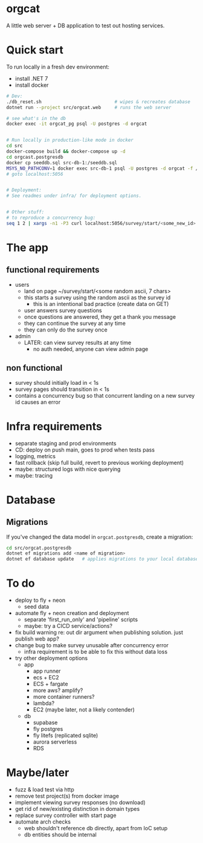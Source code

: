 # orgcat

A little web server + DB application to test out hosting services.

# Quick start
To run locally in a fresh dev environment:

- install .NET 7
- install docker

```sh
# Dev:
./db_reset.sh                           # wipes & recreates database
dotnet run --project src/orgcat.web     # runs the web server

# see what's in the db
docker exec -it orgcat_pg psql -U postgres -d orgcat


# Run locally in production-like mode in docker
cd src
docker-compose build && docker-compose up -d
cd orgcast.postgresdb
docker cp seeddb.sql src-db-1:/seeddb.sql
MSYS_NO_PATHCONV=1 docker exec src-db-1 psql -U postgres -d orgcat -f /seeddb.sql
# goto localhost:5056


# Deployment:
# See readmes under infra/ for deployment options.


# Other stuff:
# to reproduce a concurrency bug:
seq 1 2 | xargs -n1 -P3 curl localhost:5056/survey/start/<some_new_id>
```

# The app
## functional requirements
- users
    - land on page ~/survey/start/<some random ascii, 7 chars>
    - this starts a survey using the random ascii as the survey id
        - this is an intentional bad practice (create data on GET)
    - user answers survey questions
    - once questions are answered, they get a thank you message
    - they can continue the survey at any time
    - they can only do the survey once
- admin
    - LATER: can view survey results at any time
        - no auth needed, anyone can view admin page

## non functional
- survey should initially load in < 1s
- survey pages should transition in < 1s
- contains a concurrency bug so that concurrent landing on a new survey id
  causes an error

# Infra requirements
- separate staging and prod environments
- CD: deploy on push main, goes to prod when tests pass
- logging, metrics
- fast rollback (skip full build, revert to previous working deployment)
- maybe: structured logs with nice querying
- maybe: tracing


# Database
## Migrations
If you've changed the data model in `orgcat.postgresdb`, create a migration:

```sh
cd src/orgcat.postgresdb
dotnet ef migrations add <name of migration>
dotnet ef database update   # applies migrations to your local database
```


# To do
- deploy to fly + neon
    - seed data
- automate fly + neon creation and deployment
    - separate 'first_run_only' and 'pipeline' scripts
    - maybe: try a CICD service/actions?
- fix build warning re: out dir argument when publishing solution. just publish
  web app?
- change bug to make survey unusable after concurrency error
    - infra requirement is to be able to fix this without data loss
- try other deployment options
    - app
        - app runner
        - ecs + EC2
        - ECS + fargate
        - more aws? amplify?
        - more container runners?
        - lambda?
        - EC2 (maybe later, not a likely contender)
    - db
        - supabase
        - fly postgres
        - fly litefs (replicated sqlite)
        - aurora serverless
        - RDS

# Maybe/later
- fuzz & load test via http
- remove test project(s) from docker image
- implement viewing survey responses (no download)
- get rid of new/existing distinction in domain types
- replace survey controller with start page
- automate arch checks
    - web shouldn't reference db directly, apart from IoC setup
    - db entities should be internal
